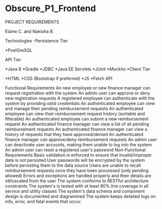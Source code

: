 # Obscure_P1_Frontend
PROJECT REQUIREMENTS

Elaine C. and Nakisha B.

Technologies
-Persistence Tier

*PostGreSQL

API Tier

*Java 8
*Gradle
*JDBC
*Java EE Servlets
*JUnit
*Mockito
*Client Tier

*HTML
*CSS (Bootstrap if preferred)
*JS
*Fetch API

Functional Requirements
An new employee or new finance manager can request registration with the system
An admin user can approve or deny new registration requests
A registered employee can authenticate with the system by providing valid credentials
An authenticated employee can view and manage their pending reimbursement requests
An authenticated employee can view their reimbursement request history (sortable and filterable)
An authenticated employee can submit a new reimbursement request
An authenticated finance manager can view a list of all pending reimbursement requests
An authenticated finance manager can view a history of requests that they have approved/denied
An authenticated finance manager can approve/deny reimbursement requests
An admin user can deactivate user accounts, making them unable to log into the system
An admin user can reset a registered user's password
Non-Functional Requirements
Basic validation is enforced to ensure that invalid/improper data is not persisted
User passwords will be encrypted by the system before persisting them to the data source
Users are unable to recall reimbursement requests once they have been processed (only pending allowed)
Errors and exceptions are handled properly and their details are obfuscated from the user
The system conforms to RESTful architecture constraints
The system's is tested with at least 80% line coverage in all service and utility classes
The system's data schema and component design is documented and diagrammed
The system keeps detailed logs on info, error, and fatal events that occur.
